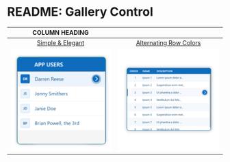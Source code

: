 # README: Gallery Control


| COLUMN HEADING |  |
|:--------:|:--------:|
| <a href="Simple-Elegant.md">Simple & Elegant | <a href="Simple-Elegant.md">Alternating Row Colors</a> |
|<a href="Simple-Elegant.md"><img src="Images/Gallery-Simple-Elegant.png" alt="Alt text description" /></a> | <a href="Simple-Elegant.md"><img src="Images/Gallery-Alternating-Background.png" alt="Alt text description" /></a> |
